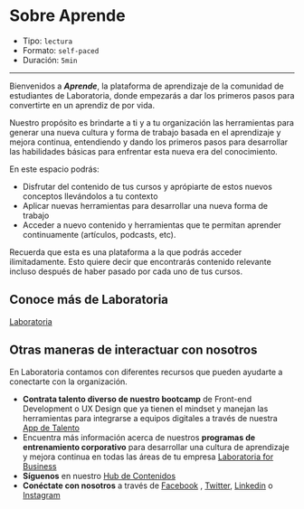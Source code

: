# Sobre Aprende

* Tipo: `lectura`
* Formato: `self-paced`
* Duración: `5min`

***
Bienvenidos a **_Aprende_**, la plataforma de aprendizaje de la comunidad de
estudiantes de Laboratoria, donde empezarás a dar los primeros pasos para
convertirte en un aprendiz de por vida.

Nuestro propósito es brindarte a ti y a tu organización las herramientas para
generar una nueva cultura y forma de trabajo basada en el aprendizaje y mejora
continua, entendiendo y dando los primeros pasos para desarrollar las
habilidades básicas para enfrentar esta nueva era del conocimiento.

En este espacio podrás:

- Disfrutar del contenido de tus cursos y aprópiarte de estos nuevos conceptos
llevándolos a tu contexto  
- Aplicar nuevas herramientas para desarrollar una nueva forma de trabajo
- Acceder a nuevo contenido y herramientas que te permitan aprender
continuamente (artículos, podcasts, etc).   

Recuerda que esta es una plataforma a la que podrás acceder ilimitadamente. Esto
quiere decir que encontrarás contenido relevante incluso después de haber pasado
por cada uno de tus cursos.

## Conoce más de Laboratoria

[Laboratoria](https://vimeo.com/345548848)

## Otras maneras de interactuar con nosotros

En Laboratoria contamos con diferentes recursos que pueden ayudarte a conectarte
con la organización.

* **Contrata talento diverso de nuestro bootcamp** de Front-end Development o UX
Design que ya tienen el mindset y manejan las herramientas para integrarse a
equipos digitales a través de nuestra [App de Talento](https://app.talento.laboratoria.la/login)
* Encuentra más información acerca de nuestros
**programas de entrenamiento corporativo** para desarrollar una cultura de
aprendizaje y mejora continua en todas las áreas de tu empresa
[Laboratoria for Business](https://empresas.laboratoria.la/corporate-training)
* **Síguenos** en nuestro [Hub de Contenidos](https://hub.laboratoria.la/)
* **Conéctate con nosotros** a través de [Facebook](https://www.facebook.com/laboratoriala/)
, [Twitter](https://twitter.com/Laboratoriala), [Linkedin](https://www.linkedin.com/school/laboratoriala/)
o [Instagram](https://www.instagram.com/laboratoriala/)
